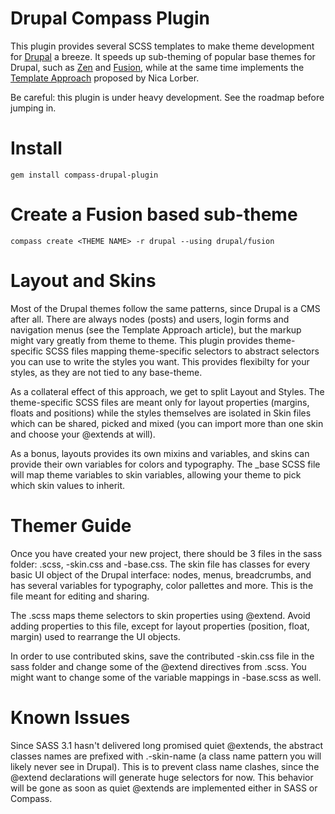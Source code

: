 Drupal Compass Plugin
=====================

This plugin provides several SCSS templates to make theme development for [Drupal](http://drupal.org) a breeze. It speeds up sub-theming of popular base themes for Drupal, such as [Zen](http://drupal.org/project/zen) and [Fusion](http://drupal.org/project/fusion), while at the same time implements the [Template Approach](http://www.chapterthree.com/blog/nica_lorber/design_drupal_template_approach) proposed by Nica Lorber.

Be careful: this plugin is under heavy development. See the roadmap before jumping in.

Install
=======

    gem install compass-drupal-plugin

Create a Fusion based sub-theme
===============================

    compass create <THEME NAME> -r drupal --using drupal/fusion

Layout and Skins
================

Most of the Drupal themes follow the same patterns, since Drupal is a CMS after all. There are always nodes (posts) and users, login forms and navigation menus (see the Template Approach article), but the markup might vary greatly from theme to theme. This plugin provides theme-specific SCSS files mapping theme-specific selectors to abstract selectors you can use to write the styles you want. This provides flexibilty for your styles, as they are not tied to any base-theme.

As a collateral effect of this approach, we get to split Layout and Styles. The theme-specific SCSS files are meant only for layout properties (margins, floats and positions) while the styles themselves are isolated in Skin files which can be shared, picked and mixed (you can import more than one skin and choose your @extends at will).

As a bonus, layouts provides its own mixins and variables, and skins can provide their own variables for colors and typography. The _base SCSS file will map theme variables to skin variables, allowing your theme to pick which skin values to inherit.

Themer Guide
============

Once you have created your new project, there should be 3 files in the sass folder: <THEME NAME>.scss, <THEME NAME>-skin.css and <THEME NAME>-base.css. The skin file has classes for every basic UI object of the Drupal interface: nodes, menus, breadcrumbs, and has several variables for typography, color pallettes and more. This is the file meant for editing and sharing.

The <THEME NAME>.scss maps theme selectors to skin properties using @extend. Avoid adding properties to this file, except for layout properties (position, float, margin) used to rearrange the UI objects.

In order to use contributed skins, save the contributed -skin.css file in the sass folder and change some of the @extend directives from <THEME NAME>.scss. You might want to change some of the variable mappings in <THEME NAME>-base.scss as well.

Known Issues
============

Since SASS 3.1 hasn't delivered long promised quiet @extends, the abstract classes names are prefixed with .-skin-name (a class name pattern you will likely never see in Drupal). This is to prevent class name clashes, since the @extend declarations will generate huge selectors for now. This behavior will be gone as soon as quiet @extends are implemented either in SASS or Compass.
